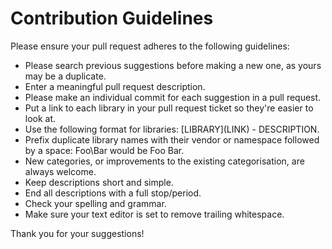 # Contribution Guidelines
Please ensure your pull request adheres to the following guidelines:

* Please search previous suggestions before making a new one, as yours may be a duplicate.
* Enter a meaningful pull request description.
* Please make an individual commit for each suggestion in a pull request.
* Put a link to each library in your pull request ticket so they're easier to look at.
* Use the following format for libraries: \[LIBRARY\]\(LINK\) - DESCRIPTION.
* Prefix duplicate library names with their vendor or namespace followed by a space: Foo\Bar would be Foo Bar.
* New categories, or improvements to the existing categorisation, are always welcome.
* Keep descriptions short and simple. 
* End all descriptions with a full stop/period.
* Check your spelling and grammar.
* Make sure your text editor is set to remove trailing whitespace.

Thank you for your suggestions!
